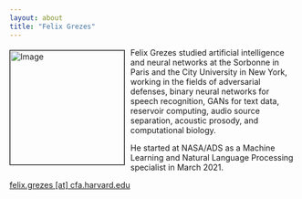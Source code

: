 ```yaml
---
layout: about
title: "Felix Grezes"
---
```


<img src="{{ site.baseurl }}/about/team/img/fgrezes.jpg" height="200" width="200" alt="Image" style="float: left; margin: 4px 10px 0px 0px; border: 1px solid #000000;">

Felix Grezes studied artificial intelligence and neural networks at the Sorbonne in Paris and the City University in New York, working in the fields of adversarial defenses, binary neural networks for speech recognition, GANs for text data, reservoir computing, audio source separation, acoustic prosody, and computational biology.

He started at NASA/ADS as a Machine Learning and Natural Language Processing specialist in March 2021.

[felix.grezes [at] cfa.harvard.edu](mailto:felix.grezes@cfa.harvard.edu)
